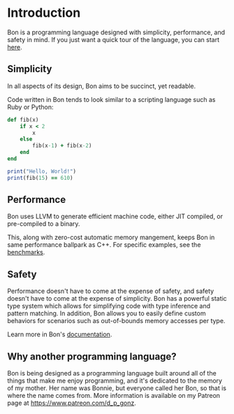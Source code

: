 # Introduction

Bon is a programming language designed with simplicity, performance, and safety in mind.
If you just want a quick tour of the language, you can start [here](docs/ch01-03-quick-tour.md).


## Simplicity

In all aspects of its design, Bon aims to be succinct, yet readable.

Code written in Bon tends to look similar to a scripting language such as Ruby or Python:

```ruby
def fib(x)
    if x < 2
        x
    else
        fib(x-1) + fib(x-2)
    end
end

print("Hello, World!")
print(fib(15) == 610)
```

## Performance

Bon uses LLVM to generate efficient machine code, either JIT compiled, or pre-compiled to a binary.

This, along with zero-cost automatic memory mangement, keeps Bon in same performance ballpark as C++. For specific examples, see the [benchmarks](https://github.com/FBMachine/bon/tree/master/benchmarks).

## Safety

Performance doesn't have to come at the expense of safety, and safety doesn't have to come at the expense of simplicity. Bon has a powerful static type system which allows for simplifying code with type inference and pattern matching. In addition, Bon allows you to easily define custom behaviors for scenarios such as out-of-bounds memory accesses per type.

Learn more in Bon's [documentation](docs/ch00-01-contents.md).

## Why another programming language?

Bon is being designed as a programming language built around all of the things that make me enjoy programming, and it's dedicated to the memory of my mother. Her name was Bonnie, but everyone called her Bon, so that is where the name comes from.
More information is available on my Patreon page at https://www.patreon.com/d_p_gonz.
